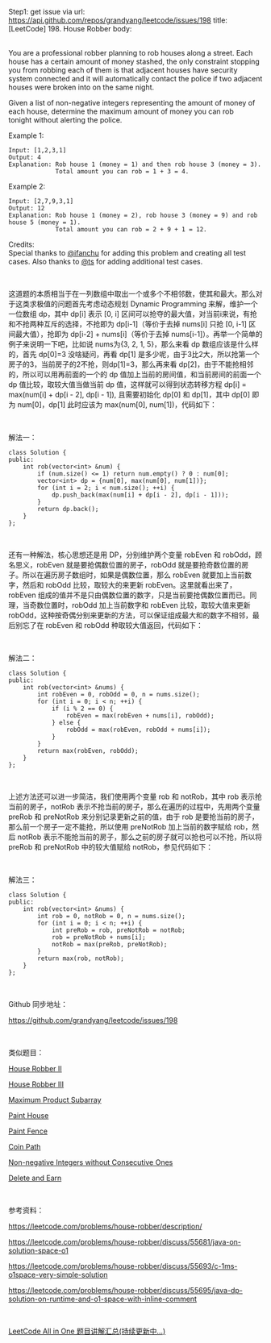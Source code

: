 Step1: get issue via url: https://api.github.com/repos/grandyang/leetcode/issues/198 
 title:[LeetCode] 198. House Robber 
 body:  
  

You are a professional robber planning to rob houses along a street. Each house has a certain amount of money stashed, the only constraint stopping you from robbing each of them is that adjacent houses have security system connected and it will automatically contact the police if two adjacent houses were broken into on the same night.

Given a list of non-negative integers representing the amount of money of each house, determine the maximum amount of money you can rob tonight without alerting the police.

Example 1:
    
    
    Input: [1,2,3,1]
    Output: 4
    Explanation: Rob house 1 (money = 1) and then rob house 3 (money = 3).
                 Total amount you can rob = 1 + 3 = 4.

Example 2:
    
    
    Input: [2,7,9,3,1]
    Output: 12
    Explanation: Rob house 1 (money = 2), rob house 3 (money = 9) and rob house 5 (money = 1).
                 Total amount you can rob = 2 + 9 + 1 = 12.

Credits:  
Special thanks to [@ifanchu](https://oj.leetcode.com/discuss/user/ifanchu) for adding this problem and creating all test cases. Also thanks to [@ts](https://oj.leetcode.com/discuss/user/ts) for adding additional test cases.

 

这道题的本质相当于在一列数组中取出一个或多个不相邻数，使其和最大。那么对于这类求极值的问题首先考虑动态规划 Dynamic Programming 来解，维护一个一位数组 dp，其中 dp[i] 表示 [0, i] 区间可以抢夺的最大值，对当前i来说，有抢和不抢两种互斥的选择，不抢即为 dp[i-1]（等价于去掉 nums[i] 只抢 [0, i-1] 区间最大值），抢即为 dp[i-2] + nums[i]（等价于去掉 nums[i-1]）。再举一个简单的例子来说明一下吧，比如说 nums为{3, 2, 1, 5}，那么来看 dp 数组应该是什么样的，首先 dp[0]=3 没啥疑问，再看 dp[1] 是多少呢，由于3比2大，所以抢第一个房子的3，当前房子的2不抢，则dp[1]=3，那么再来看 dp[2]，由于不能抢相邻的，所以可以用再前面的一个的 dp 值加上当前的房间值，和当前房间的前面一个 dp 值比较，取较大值当做当前 dp 值，这样就可以得到状态转移方程 dp[i] = max(num[i] + dp[i - 2], dp[i - 1]), 且需要初始化 dp[0] 和 dp[1]，其中 dp[0] 即为 num[0]，dp[1] 此时应该为 max(num[0], num[1])，代码如下：

 

解法一：
    
    
    class Solution {
    public:
        int rob(vector<int> &num) {
            if (num.size() <= 1) return num.empty() ? 0 : num[0];
            vector<int> dp = {num[0], max(num[0], num[1])};
            for (int i = 2; i < num.size(); ++i) {
                dp.push_back(max(num[i] + dp[i - 2], dp[i - 1]));
            }
            return dp.back();
        }
    };

 

还有一种解法，核心思想还是用 DP，分别维护两个变量 robEven 和 robOdd，顾名思义，robEven 就是要抢偶数位置的房子，robOdd 就是要抢奇数位置的房子。所以在遍历房子数组时，如果是偶数位置，那么 robEven 就要加上当前数字，然后和 robOdd 比较，取较大的来更新 robEven。这里就看出来了，robEven 组成的值并不是只由偶数位置的数字，只是当前要抢偶数位置而已。同理，当奇数位置时，robOdd 加上当前数字和 robEven 比较，取较大值来更新 robOdd，这种按奇偶分别来更新的方法，可以保证组成最大和的数字不相邻，最后别忘了在 robEven 和 robOdd 种取较大值返回，代码如下：

 

解法二：
    
    
    class Solution {
    public:
        int rob(vector<int> &nums) {
            int robEven = 0, robOdd = 0, n = nums.size();
            for (int i = 0; i < n; ++i) {
                if (i % 2 == 0) {
                    robEven = max(robEven + nums[i], robOdd);
                } else {
                    robOdd = max(robEven, robOdd + nums[i]);
                }
            }
            return max(robEven, robOdd);
        }
    };

 

上述方法还可以进一步简洁，我们使用两个变量 rob 和 notRob，其中 rob 表示抢当前的房子，notRob 表示不抢当前的房子，那么在遍历的过程中，先用两个变量 preRob 和 preNotRob 来分别记录更新之前的值，由于 rob 是要抢当前的房子，那么前一个房子一定不能抢，所以使用 preNotRob 加上当前的数字赋给 rob，然后 notRob 表示不能抢当前的房子，那么之前的房子就可以抢也可以不抢，所以将 preRob 和 preNotRob 中的较大值赋给 notRob，参见代码如下：

 

解法三：
    
    
    class Solution {
    public:
        int rob(vector<int> &nums) {
            int rob = 0, notRob = 0, n = nums.size();
            for (int i = 0; i < n; ++i) {
                int preRob = rob, preNotRob = notRob;
                rob = preNotRob + nums[i];
                notRob = max(preRob, preNotRob);
            }
            return max(rob, notRob);
        }
    };

 

Github 同步地址：

<https://github.com/grandyang/leetcode/issues/198>

 

类似题目：

[House Robber II](http://www.cnblogs.com/grandyang/p/4518674.html)

[House Robber III](http://www.cnblogs.com/grandyang/p/5275096.html)

[Maximum Product Subarray](http://www.cnblogs.com/grandyang/p/4028713.html)

[Paint House](http://www.cnblogs.com/grandyang/p/5319384.html)

[Paint Fence](http://www.cnblogs.com/grandyang/p/5231220.html)

[Coin Path](http://www.cnblogs.com/grandyang/p/8183477.html)

[Non-negative Integers without Consecutive Ones](http://www.cnblogs.com/grandyang/p/6959585.html)

[Delete and Earn](http://www.cnblogs.com/grandyang/p/8176933.html)

 

参考资料：

<https://leetcode.com/problems/house-robber/description/>

<https://leetcode.com/problems/house-robber/discuss/55681/java-on-solution-space-o1>

<https://leetcode.com/problems/house-robber/discuss/55693/c-1ms-o1space-very-simple-solution>

<https://leetcode.com/problems/house-robber/discuss/55695/java-dp-solution-on-runtime-and-o1-space-with-inline-comment>

 

[LeetCode All in One 题目讲解汇总(持续更新中...)](http://www.cnblogs.com/grandyang/p/4606334.html)
